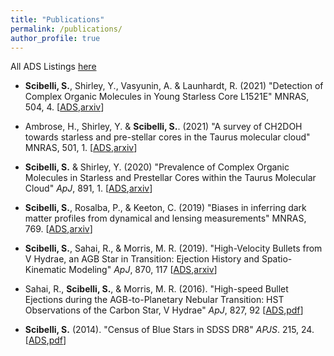 ```yaml
---
title: "Publications"
permalink: /publications/
author_profile: true
---
```


All ADS Listings [here](https://ui.adsabs.harvard.edu/search/q=%20%20author%3A%22Samantha%20Scibelli%22&sort=date%20desc%2C%20bibcode%20desc&p_=0)

* **Scibelli, S.**, Shirley, Y., Vasyunin, A. & Launhardt, R. (2021) &quot;Detection of Complex Organic Molecules in Young Starless Core L1521E&quot; MNRAS, 504, 4. [[ADS](https://ui.adsabs.harvard.edu/abs/2021arXiv210407683S/abstract),[arxiv](https://arxiv.org/abs/2104.07683)]

* Ambrose, H., Shirley, Y. & **Scibelli, S.**. (2021) &quot;A survey of CH2DOH towards starless and pre-stellar cores in the Taurus molecular cloud&quot; MNRAS, 501, 1. [[ADS](https://ui.adsabs.harvard.edu/abs/2021MNRAS.501..347A/abstract),[arxiv](https://arxiv.org/abs/2011.08957)]

* **Scibelli, S.** & Shirley, Y. (2020) &quot;Prevalence of Complex Organic Molecules in Starless and Prestellar Cores within the Taurus Molecular Cloud&quot; <i>ApJ</i>, 891, 1. [[ADS](https://ui.adsabs.harvard.edu/abs/2020arXiv200202469S/abstract),[arxiv](https://arxiv.org/abs/2002.02469)]

* **Scibelli, S.**, Rosalba, P., & Keeton, C. (2019) &quot;Biases in inferring dark matter profiles from dynamical and lensing measurements&quot; MNRAS, 769. [[ADS](https://ui.adsabs.harvard.edu/#abs/2018arXiv181106556S/abstract),[arxiv](https://arxiv.org/abs/1811.06556)]

* **Scibelli, S.**, Sahai, R., & Morris, M. R. (2019). &quot;High-Velocity Bullets from V Hydrae, an AGB Star in Transition: Ejection History and Spatio-Kinematic Modeling&quot; <i>ApJ</i>, 870, 117 [[ADS](https://ui.adsabs.harvard.edu/#abs/2018arXiv181109277S/abstract),[arxiv](https://arxiv.org/abs/1811.09277)]


* Sahai, R., **Scibelli, S.**, & Morris, M. R. (2016). &quot;High-speed Bullet Ejections during the AGB-to-Planetary Nebular Transition: HST Observations of the Carbon Star, V Hydrae&quot; <i>ApJ</i>, 827, 92 [[ADS](https://ui.adsabs.harvard.edu/#abs/2016ApJ...827...92S/abstract),[pdf](http://samscibelli.github.io/files/Vhya_apj_827_2_92.pdf)]


* **Scibelli, S.** (2014). &quot;Census of Blue Stars in SDSS DR8&quot; <i>APJS</i>. 215, 24. [[ADS](https://ui.adsabs.harvard.edu/#abs/2014ApJS..215...24S/abstract),[pdf](http://samscibelli.github.io/files/Census_apjs_215_2_24.pdf)]

